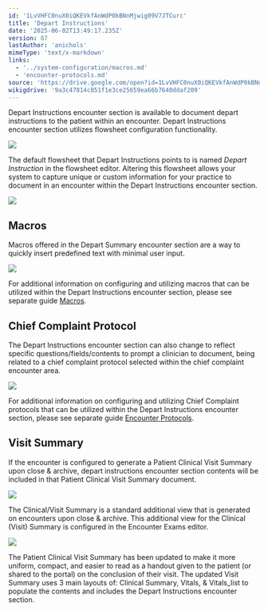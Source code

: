 ```yaml
---
id: '1LvVHFC0nuX0iQKEVkfAnWdP0kBNnMjwig09V7JTCurc'
title: 'Depart Instructions'
date: '2025-06-02T13:49:17.235Z'
version: 87
lastAuthor: 'anichols'
mimeType: 'text/x-markdown'
links:
  - '../system-configuration/macros.md'
  - 'encounter-protocols.md'
source: 'https://drive.google.com/open?id=1LvVHFC0nuX0iQKEVkfAnWdP0kBNnMjwig09V7JTCurc'
wikigdrive: '9a3c47814c851f1e3ce25659ea66b7640ddaf209'
---
```

Depart Instructions encounter section is available to document depart instructions to the patient within an encounter.  Depart Instructions encounter section utilizes flowsheet configuration functionality.

![](../depart-instructions.assets/c7639ef9663bbc1ab0452b2c26f288f9.png)

The default flowsheet that Depart Instructions points to is named *Depart Instruction* in the flowsheet editor. Altering this flowsheet allows your system to capture unique or custom information for your practice to document in an encounter within the Depart Instructions encounter section.

![](../depart-instructions.assets/5578ef5278bbd720f5dff02fdc4cf88d.png)

## Macros

Macros offered in the Depart Summary encounter section are a way to quickly insert predefined text with minimal user input.

![](../depart-instructions.assets/4dc65dc384b5f7ea406311fcf41f0859.png)

For additional information on configuring and utilizing macros that can be utilized within the Depart Instructions encounter section, please see separate guide [Macros](../system-configuration/macros.md#properties-of-a-macro).

## Chief Complaint Protocol

The Depart Instructions encounter section can also change to reflect specific questions/fields/contents to prompt a clinician to document, being related to a chief complaint protocol selected within the chief complaint encounter area.

![](../depart-instructions.assets/021f9539b47a2524260a87b6a7e102b2.png)

For additional information on configuring and utilizing Chief Complaint protocols that can be utilized within the Depart Instructions encounter section, please see separate guide [Encounter Protocols](encounter-protocols.md).

## Visit Summary

If the encounter is configured to generate a Patient Clinical Visit Summary upon close & archive, depart instructions encounter section contents will be included in that Patient Clinical Visit Summary document.

![](../depart-instructions.assets/0ff06ef3dcbd26a0d19ed0e8197f58cc.png)

The Clinical/Visit Summary is a standard additional view that is generated on encounters upon close & archive. This additional view for the Clinical (Visit) Summary is configured in the Encounter Exams editor.

![](../depart-instructions.assets/49e4805a68b7a8755f51dd0c83b47f01.png)

The Patient Clinical Visit Summary has been updated to make it more uniform, compact, and easier to read as a handout given to the patient (or shared to the portal) on the conclusion of their visit. The updated Visit Summary uses 3 main layouts of: Clinical Summary, Vitals, & Vitals_list to populate the contents and includes the Depart Instructions encounter section.
